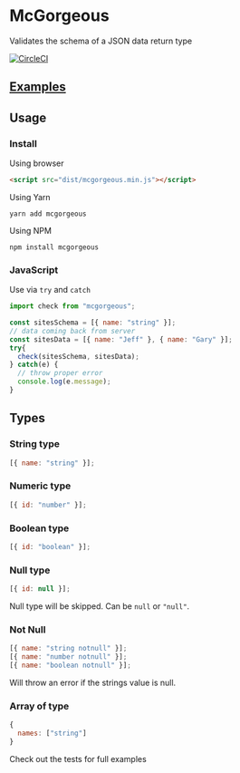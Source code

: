 # McGorgeous

Validates the schema of a JSON data return type

[![CircleCI](https://circleci.com/gh/jschatz1/mcgorgeous.svg?style=svg)](https://circleci.com/gh/jschatz1/mcgorgeous)

## [Examples](https://github.com/jschatz1/mcgeorgous_examples)

## Usage

### Install
Using browser

```html
<script src="dist/mcgorgeous.min.js"></script>
```

Using Yarn
```
yarn add mcgorgeous
```
Using NPM
```
npm install mcgorgeous
```

### JavaScript

Use via `try` and `catch`

```javascript
import check from "mcgorgeous";

const sitesSchema = [{ name: "string" }];
// data coming back from server 
const sitesData = [{ name: "Jeff" }, { name: "Gary" }];
try{
  check(sitesSchema, sitesData);
} catch(e) {
  // throw proper error
  console.log(e.message);
}
```

## Types

### String type
```javascript
[{ name: "string" }];
```

### Numeric type
```javascript
[{ id: "number" }];
```

### Boolean type
```javascript
[{ id: "boolean" }];
```

### Null type
```javascript
[{ id: null }];
```
Null type will be skipped. Can be `null` or `"null"`.

### Not Null
```javascript
[{ name: "string notnull" }];
[{ name: "number notnull" }];
[{ name: "boolean notnull" }];
```
Will throw an error if the strings value is null.

### Array of type
```javascript
{
  names: ["string"]
}
```

Check out the tests for full examples